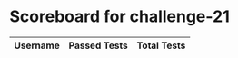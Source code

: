 # Scoreboard for challenge-21
| Username   | Passed Tests | Total Tests |
|------------|--------------|-------------|
